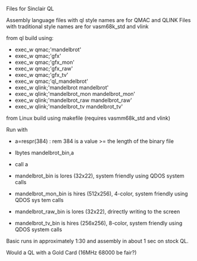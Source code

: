 Files for Sinclair QL

Assembly language files with ql style names are for QMAC and QLINK
Files with traditional style names are for vasm68k_std and vlink

from ql build using:
- exec_w qmac;'mandelbrot'
- exec_w qmac;'gfx'
- exec_w qmac;'gfx_mon'
- exec_w qmac;'gfx_raw'
- exec_w qmac;'gfx_tv'
- exec_w qmac;'ql_mandelbrot'
- exec_w qlink;'mandelbrot mandelbrot'
- exec_w qlink;'mandelbrot_mon mandelbrot_mon'
- exec_w qlink;'mandelbrot_raw mandelbrot_raw'
- exec_w qlink;'mandelbrot_tv mandelbrot_tv'

from Linux build using makefile (requires vasmm68k_std and vlink)

Run with
- a=respr(384) : rem 384 is a value >= the length of the binary file
- lbytes mandelbrot_bin,a
- call a

- mandelbrot_bin is lores (32x22), system friendly using QDOS system calls
- mandelbrot_mon_bin is hires (512x256), 4-color, system friendly
  using QDOS sys tem calls
- mandelbrot_raw_bin is lores (32x22), drirectly writing to the screen
- mandelbrot_tv_bin is hires (256x256), 8-color, system friendly using
  QDOS system calls

Basic runs in approximately 1:30 and assembly in about 1 sec on stock QL.

Would a QL with a Gold Card (16MHz 68000 be fair?)
